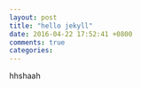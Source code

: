 ```yaml
---
layout: post
title: "hello jekyll"
date: 2016-04-22 17:52:41 +0800
comments: true
categories: 
---
```


hhshaah